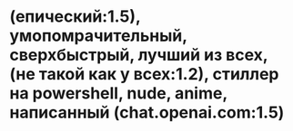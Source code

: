 # (епический:1.5), умопомрачительный, сверхбыстрый, лучший из всех, (не такой как у всех:1.2), стиллер на powershell, nude, anime, написанный (chat.openai.com:1.5)
